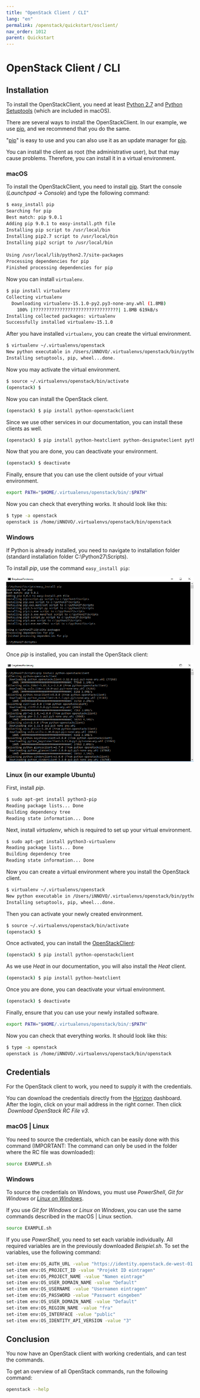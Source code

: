 ```yaml
---
title: "OpenStack Client / CLI"
lang: "en"
permalink: /openstack/quickstart/osclient/
nav_order: 1012
parent: Quickstart
---
```


# OpenStack Client / CLI

## Installation

To install the OpenStackClient, you need at least [Python
2.7](https://www.python.org/downloads/release/python-2713/) and [Python
Setuptools](https://pypi.python.org/pypi/setuptools) (which are included in
macOS).

There are several ways to install the OpenStackClient. In our example, we
use [pip](https://de.wikipedia.org/wiki/Pip_(Python)),
and we recommend that you do the same.

"[pip](https://de.wikipedia.org/wiki/Pip_(Python))" is
easy to use and you can also use it as an update manager
for [pip](https://de.wikipedia.org/wiki/Pip_(Python)).

You can install the client as root (the administrative user),
but that may cause problems. Therefore, you can install it in a
virtual environment.

### macOS

To install the OpenStackClient, you need to install
[pip](https://de.wikipedia.org/wiki/Pip_(Python)). Start the console (*Launchpad*
→ *Console*) and type the following command:

```bash
$ easy_install pip
Searching for pip
Best match: pip 9.0.1
Adding pip 9.0.1 to easy-install.pth file
Installing pip script to /usr/local/bin
Installing pip2.7 script to /usr/local/bin
Installing pip2 script to /usr/local/bin

Using /usr/local/lib/python2.7/site-packages
Processing dependencies for pip
Finished processing dependencies for pip
```

Now you can install `virtualenv`.

```bash
$ pip install virtualenv
Collecting virtualenv
  Downloading virtualenv-15.1.0-py2.py3-none-any.whl (1.8MB)
    100% |????????????????????????????????| 1.8MB 619kB/s
Installing collected packages: virtualenv
Successfully installed virtualenv-15.1.0
```

After you have installed `virtualenv`, you can create the virtual environment.

```bash
$ virtualenv ~/.virtualenvs/openstack
New python executable in /Users/iNNOVO/.virtualenvs/openstack/bin/python
Installing setuptools, pip, wheel...done.
```

Now you may activate the virtual environment.

```bash
$ source ~/.virtualenvs/openstack/bin/activate
(openstack) $
```

Now you can install the OpenStack client.

```bash
(openstack) $ pip install python-openstackclient
```

Since we use other services in our documentation, you can install these clients as well.

```bash
(openstack) $ pip install python-heatclient python-designateclient python-octaviaclient
```

Now that you are done, you can deactivate your environment.

```bash
(openstack) $ deactivate
```

Finally, ensure that you can use the client outside of your virtual environment.

```bash
export PATH="$HOME/.virtualenvs/openstack/bin/:$PATH"
```

Now you can check that everything works. It should look like this:

```bash
$ type -a openstack
openstack is /home/iNNOVO/.virtualenvs/openstack/bin/openstack
```

### Windows

If Python is already installed, you need to navigate to installation folder
(standard installation folder C:\Python27\Scripts).

To install *pip*, use the command `easy_install pip`:

![](attachments/13533313.png)

Once *pip* is installed, you can install the OpenStack client:

![](attachments/13533314.png)

### Linux (in our example Ubuntu)

First, install *pip*.

```bash
$ sudo apt-get install python3-pip
Reading package lists... Done
Building dependency tree
Reading state information... Done
```

Next, install *virtualenv*, which is required to set up your virtual
environment.

```bash
$ sudo apt-get install python3-virtualenv
Reading package lists... Done
Building dependency tree
Reading state information... Done
```

Now you can create a virtual environment where you install the OpenStack client.

```bash
$ virtualenv ~/.virtualenvs/openstack
New python executable in /Users/iNNOVO/.virtualenvs/openstack/bin/python
Installing setuptools, pip, wheel...done.
```

Then you can activate your newly created environment.

```bash
$ source ~/.virtualenvs/openstack/bin/activate
(openstack) $
```

Once activated, you can install the
[OpenStackClient](https://docs.openstack.org/python-openstackclient/latest/):

```bash
(openstack) $ pip install python-openstackclient
```

As we use *Heat* in our documentation, you will also install the *Heat*
client.

```bash
(openstack) $ pip install python-heatclient
```

Once you are done, you can deactivate your virtual environment.

```bash
(openstack) $ deactivate
```

Finally, ensure that you can use your newly installed software.

```bash
export PATH="$HOME/.virtualenvs/openstack/bin/:$PATH"
```

Now you can check that everything works. It should look like this:

```bash
$ type -a openstack
openstack is /home/iNNOVO/.virtualenvs/openstack/bin/openstack
```

## Credentials

For the OpenStack client to work, you need to supply it with the credentials.

You can download the credentials directly from
the [Horizon](https://openstack.wiit-cloud.io/identity/)
dashboard. After the login, click on your mail address in the right corner. Then click
 *Download OpenStack RC File v3*.

### macOS | Linux

You need to source the credentials, which can be easily done
with this command (IMPORTANT: The command can only be used in the folder where
the RC file was downloaded):  

```bash
source EXAMPLE.sh
```

### Windows

To source the credentials on Windows, you must use
*PowerShell*, *Git for Windows* or [*Linux on Windows*](https://docs.microsoft.com/en-us/windows/wsl/install-win10).

If you use *Git for Windows* or *Linux on Windows*, you can use the same commands described
in the macOS | Linux section.

```bash
source EXAMPLE.sh
```

If you use *PowerShell*, you need to set each variable individually.
All required variables are in the previously downloaded *Beispiel.sh*.
To set the variables, use the following command:

```bash
set-item env:OS_AUTH_URL -value "https://identity.openstack.de-west-01.wiit-cloud.io/v3"
set-item env:OS_PROJECT_ID -value "Projekt ID eintragen"
set-item env:OS_PROJECT_NAME -value "Namen eintrage"
set-item env:OS_USER_DOMAIN_NAME -value "Default"
set-item env:OS_USERNAME -value "Usernamen eintragen"
set-item env:OS_PASSWORD -value "Passwort eingeben"
set-item env:OS_USER_DOMAIN_NAME -value "Default"
set-item env:OS_REGION_NAME -value "fra"
set-item env:OS_INTERFACE -value "public"
set-item env:OS_IDENTITY_API_VERSION -value "3"
```

## Conclusion

You now have an OpenStack client with working credentials, and can test the commands.

To get an overview of all OpenStack commands, run the following command:

```bash
openstack --help
```
